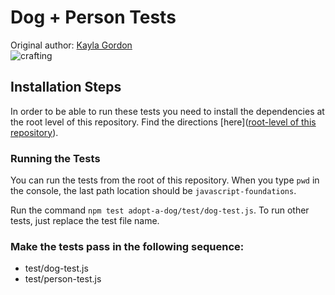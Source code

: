 # Dog + Person Tests
Original author: [Kayla Gordon](https://github.com/kaylagordon)  
![crafting](https://media.giphy.com/media/H8Du95kBeT2zaf8Cax/giphy.gif)  

## Installation Steps

In order to be able to run these tests you need to install the dependencies at the root level of this repository. Find the directions [here]([root-level of this repository](https://github.com/turingschool-examples/javascript-foundations)).

### Running the Tests

You can run the tests from the root of this repository. When you type `pwd` in the console, the last path location should be `javascript-foundations`.

Run the command `npm test adopt-a-dog/test/dog-test.js`. To run other tests, just replace the test file name.

### Make the tests pass in the following sequence:

* test/dog-test.js  
* test/person-test.js  
